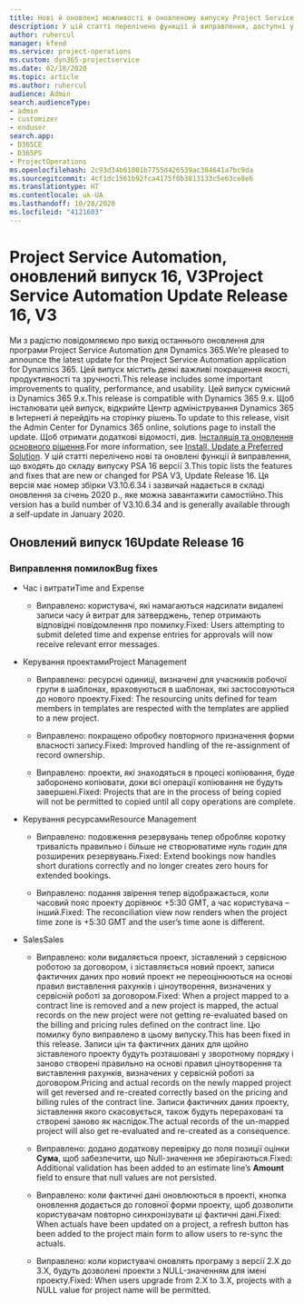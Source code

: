 ```yaml
---
title: Нові й оновлені можливості в оновленому випуску Project Service Automation 16 версії 3
description: У цій статті перелічено функції й виправлення, доступні у випуску Project Service Automation 16 версії 3.
author: ruhercul
manager: kfend
ms.service: project-operations
ms.custom: dyn365-projectservice
ms.date: 02/18/2020
ms.topic: article
ms.author: ruhercul
audience: Admin
search.audienceType:
- admin
- customizer
- enduser
search.app:
- D365CE
- D365PS
- ProjectOperations
ms.openlocfilehash: 2c93d34b61001b7755d426539ac384641a7bc9da
ms.sourcegitcommit: 4cf1dc1561b92fca4175f0b3813133c5e63ce8e6
ms.translationtype: HT
ms.contentlocale: uk-UA
ms.lasthandoff: 10/28/2020
ms.locfileid: "4121603"
---
```

# <a name="project-service-automation-update-release-16-v3"></a><span data-ttu-id="6da15-103">Project Service Automation, оновлений випуск 16, V3</span><span class="sxs-lookup"><span data-stu-id="6da15-103">Project Service Automation Update Release 16, V3</span></span>

<span data-ttu-id="6da15-104">Ми з радістю повідомляємо про вихід останнього оновлення для програми Project Service Automation для Dynamics 365.</span><span class="sxs-lookup"><span data-stu-id="6da15-104">We’re pleased to announce the latest update for the Project Service Automation application for Dynamics 365.</span></span> <span data-ttu-id="6da15-105">Цей випуск містить деякі важливі покращення якості, продуктивності та зручності.</span><span class="sxs-lookup"><span data-stu-id="6da15-105">This release includes some important improvements to quality, performance, and usability.</span></span>  <span data-ttu-id="6da15-106">Цей випуск сумісний із Dynamics 365 9.x.</span><span class="sxs-lookup"><span data-stu-id="6da15-106">This release is compatible with Dynamics 365 9.x.</span></span> <span data-ttu-id="6da15-107">Щоб інсталювати цей випуск, відкрийте Центр адміністрування Dynamics 365 в Інтернеті й перейдіть на сторінку рішень.</span><span class="sxs-lookup"><span data-stu-id="6da15-107">To update to this release, visit the Admin Center for Dynamics 365 online, solutions page to install the update.</span></span> <span data-ttu-id="6da15-108">Щоб отримати додаткові відомості, див. [Інсталяція та оновлення основного рішення](https://docs.microsoft.com/dynamics365/project-service/upgrade-psa-home-page).</span><span class="sxs-lookup"><span data-stu-id="6da15-108">For more information, see [Install, Update a Preferred Solution](https://docs.microsoft.com/dynamics365/project-service/upgrade-psa-home-page).</span></span>
<span data-ttu-id="6da15-109">У цій статті перелічено нові та оновлені функції й виправлення, що входять до складу випуску PSA 16 версії 3.</span><span class="sxs-lookup"><span data-stu-id="6da15-109">This topic lists the features and fixes that are new or changed for PSA V3, Update Release 16.</span></span> <span data-ttu-id="6da15-110">Ця версія має номер збірки V3.10.6.34 і зазвичай надається в складі оновлення за січень 2020 р., яке можна завантажити самостійно.</span><span class="sxs-lookup"><span data-stu-id="6da15-110">This version has a build number of V3.10.6.34 and is generally available through a self-update in January 2020.</span></span>


## <a name="update-release-16"></a><span data-ttu-id="6da15-111">Оновлений випуск 16</span><span class="sxs-lookup"><span data-stu-id="6da15-111">Update Release 16</span></span>

### <a name="bug-fixes"></a><span data-ttu-id="6da15-112">Виправлення помилок</span><span class="sxs-lookup"><span data-stu-id="6da15-112">Bug fixes</span></span>

-   <span data-ttu-id="6da15-113">Час і витрати</span><span class="sxs-lookup"><span data-stu-id="6da15-113">Time and Expense</span></span>

    -   <span data-ttu-id="6da15-114">Виправлено: користувачі, які намагаються надсилати видалені записи часу й витрат для затверджень, тепер отримають відповідні повідомлення про помилку.</span><span class="sxs-lookup"><span data-stu-id="6da15-114">Fixed: Users attempting to submit deleted time and expense entries for approvals will now receive relevant error messages.</span></span>

-   <span data-ttu-id="6da15-115">Керування проектами</span><span class="sxs-lookup"><span data-stu-id="6da15-115">Project Management</span></span>

    -   <span data-ttu-id="6da15-116">Виправлено: ресурсні одиниці, визначені для учасників робочої групи в шаблонах, враховуються в шаблонах, які застосовуються до нового проекту.</span><span class="sxs-lookup"><span data-stu-id="6da15-116">Fixed: The resourcing units defined for team members in templates are respected with the templates are applied to a new project.</span></span>

    -   <span data-ttu-id="6da15-117">Виправлено: покращено обробку повторного призначення форми власності запису.</span><span class="sxs-lookup"><span data-stu-id="6da15-117">Fixed: Improved handling of the re-assignment of record ownership.</span></span>

    -   <span data-ttu-id="6da15-118">Виправлено: проекти, які знаходяться в процесі копіювання, буде заборонено копіювати, доки всі операції копіювання не будуть завершені.</span><span class="sxs-lookup"><span data-stu-id="6da15-118">Fixed: Projects that are in the process of being copied will not be permitted to copied until all copy operations are complete.</span></span>

-   <span data-ttu-id="6da15-119">Керування ресурсами</span><span class="sxs-lookup"><span data-stu-id="6da15-119">Resource Management</span></span>

    -   <span data-ttu-id="6da15-120">Виправлено: подовження резервувань тепер обробляє коротку тривалість правильно і більше не створюватиме нуль годин для розширених резервувань.</span><span class="sxs-lookup"><span data-stu-id="6da15-120">Fixed: Extend bookings now handles short durations correctly and no longer creates zero hours for extended bookings.</span></span>

    -   <span data-ttu-id="6da15-121">Виправлено: подання звірення тепер відображається, коли часовий пояс проекту дорівнює +5:30 GMT, а час користувача – інший.</span><span class="sxs-lookup"><span data-stu-id="6da15-121">Fixed: The reconciliation view now renders when the project time zone is +5:30 GMT and the user’s time aone is different.</span></span>

-   <span data-ttu-id="6da15-122">Sales</span><span class="sxs-lookup"><span data-stu-id="6da15-122">Sales</span></span>

    -   <span data-ttu-id="6da15-123">Виправлено: коли видаляється проект, зіставлений з сервісною роботою за договором, і зіставляється новий проект, записи фактичних даних про новий проект не переоцінюються на основі правил виставлення рахунків і ціноутворення, визначених у сервісній роботі за договором.</span><span class="sxs-lookup"><span data-stu-id="6da15-123">Fixed: When a project mapped to a contract line is removed and a new project is mapped, the actual records on the new project were not getting re-evaluated based on the billing and pricing rules defined on the contract line.</span></span> <span data-ttu-id="6da15-124">Цю помилку було виправлено в цьому випуску.</span><span class="sxs-lookup"><span data-stu-id="6da15-124">This has been fixed in this release.</span></span> <span data-ttu-id="6da15-125">Записи цін та фактичних даних для щойно зіставленого проекту будуть розташовані у зворотному порядку і заново створені правильно на основі правил ціноутворення та виставлення рахунків, визначених у сервісній роботі за договором.</span><span class="sxs-lookup"><span data-stu-id="6da15-125">Pricing and actual records on the newly mapped project will get reversed and re-created correctly based on the pricing and billing rules of the contract line.</span></span> <span data-ttu-id="6da15-126">Записи фактичних даних проекту, зіставлення якого скасовується, також будуть перераховані та створені заново як наслідок.</span><span class="sxs-lookup"><span data-stu-id="6da15-126">The actual records of the un-mapped project will also get re-evaluated and re-created as a consequence.</span></span>

    -   <span data-ttu-id="6da15-127">Виправлено: додано додаткову перевірку до поля позиції оцінки **Сума**, щоб забезпечити, що Null-значення не зберігаються.</span><span class="sxs-lookup"><span data-stu-id="6da15-127">Fixed: Additional validation has been added to an estimate line’s **Amount** field to ensure that null values are not persisted.</span></span>

    -   <span data-ttu-id="6da15-128">Виправлено: коли фактичні дані оновлюються в проекті, кнопка оновлення додається до головної форми проекту, щоб дозволити користувачам повторно синхронізувати ці фактичні дані.</span><span class="sxs-lookup"><span data-stu-id="6da15-128">Fixed: When actuals have been updated on a project, a refresh button has been added to the project main form to allow users to re-sync the actuals.</span></span>

    -   <span data-ttu-id="6da15-129">Виправлено: коли користувачі оновлять програму з версії 2.X до 3.X, будуть дозволені проекти з NULL-значенням для імені проекту.</span><span class="sxs-lookup"><span data-stu-id="6da15-129">Fixed: When users upgrade from 2.X to 3.X, projects with a NULL value for project name will be permitted.</span></span>

